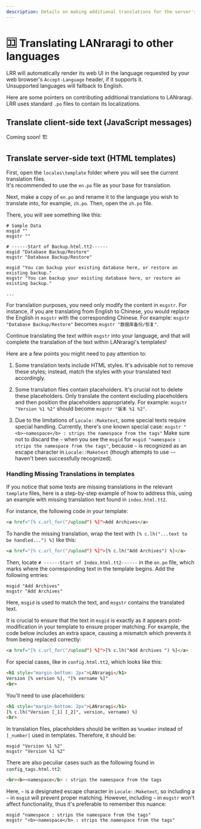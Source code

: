 ```yaml
---
description: Details on making additional translations for the server's Web UI.
---
```


# 🈁 Translating LANraragi to other languages

LRR will automatically render its web UI in the language requested by your web browser's `Accept-Language` header, if it supports it.  
Unsupported languages will fallback to English.  

Here are some pointers on contributing additional translations to LANraragi.  
LRR uses standard `.po` files to contain its localizations.  

## Translate client-side text (JavaScript messages)
Coming soon! 🏗️

## Translate server-side text (HTML templates)
First, open the `locales\template` folder where you will see the current translation files.  
It's recommended to use the `en.po` file as your base for translation.

Next, make a copy of `en.po` and rename it to the language you wish to translate into, for example, `zh.po`. Then, open the `zh.po` file.

There, you will see something like this:

```
# Sample Data
msgid ""
msgstr ""

# ------Start of Backup.html.tt2------
msgid "Database Backup/Restore"
msgstr "Database Backup/Restore"

msgid "You can backup your existing database here, or restore an existing backup."
msgstr "You can backup your existing database here, or restore an existing backup."

...
```

For translation purposes, you need only modify the content in `msgstr`. For instance, if you are translating from English to Chinese, you would replace the English in `msgstr` with the corresponding Chinese. For example:
`msgstr "Database Backup/Restore"` becomes `msgstr "数据库备份/恢复"`.

Continue translating the text within `msgstr` into your language, and that will complete the translation of the text within LANraragi's templates!

Here are a few points you might need to pay attention to:

1. Some translation texts include HTML styles. It's advisable not to remove these styles; instead, match the styles with your translated text accordingly.

2. Some translation files contain placeholders. It's crucial not to delete these placeholders. Only translate the content excluding placeholders and then position the placeholders appropriately. For example:
   `msgstr "Version %1 %2"` should become `msgstr "版本 %1 %2"`.

3. Due to the limitations of `Locale::Maketext`, some special texts require special handling. Currently, there's one known special case:
   `msgstr "<b>~namespace</b> : strips the namespace from the tags"`
   Make sure not to discard the `~` when you see the `msgid` for `msgid "namespace : strips the namespace from the tags"`, because `~` is recognized as an escape character in `Locale::Maketext` (though attempts to use `~~` haven't been successfully recognized).

### Handling Missing Translations in templates

If you notice that some texts are missing translations in the relevant `template` files, here is a step-by-step example of how to address this, using an example with missing translation text found in `index.html.tt2`.

For instance, the following code in your template:

```html
<a href="[% c.url_for("/upload") %]">Add Archives</a>
```

To handle the missing translation, wrap the text with `[% c.lh("...text to be handled...") %]` like this:

```html
<a href="[% c.url_for("/upload") %]">[% c.lh("Add Archives") %]</a>
```

Then, locate `# ------Start of Index.html.tt2------` in the `en.po` file, which marks where the corresponding text in the template begins. Add the following entries:

```
msgid "Add Archives"
msgstr "Add Archives"
```

Here, `msgid` is used to match the text, and `msgstr` contains the translated text.

It is crucial to ensure that the text in `msgid` is exactly as it appears post-modification in your template to ensure proper matching. For example, the code below includes an extra space, causing a mismatch which prevents it from being replaced correctly:

```html
<a href="[% c.url_for("/upload") %]">[% c.lh("Add Archives ") %]</a>
```

For special cases, like in `config.html.tt2`, which looks like this:

```html
<h1 style="margin-bottom: 2px">LANraragi</h1>
Version [% version %], "[% vername %]"
<br>
```

You'll need to use placeholders:

```html
<h1 style="margin-bottom: 2px">LANraragi</h1>
[% c.lh("Version [_1] [_2]", version, vername) %]
<br>
```

In translation files, placeholders should be written as `%number` instead of `[_number]` used in templates. Therefore, it should be:

```
msgid "Version %1 %2"
msgstr "Version %1 %2"
```

There are also peculiar cases such as the following found in `config_tags.html.tt2`:

```html
<br><b>~namespace</b> : strips the namespace from the tags
```

Here, `~` is a designated escape character in `Locale::Maketext`, so including a `~` in `msgid` will prevent proper matching. However, including `~` in `msgstr` won't affect functionality, thus it's preferable to remember this nuance:

```
msgid "namespace : strips the namespace from the tags"
msgstr "<b>~namespace</b> : strips the namespace from the tags"
```

